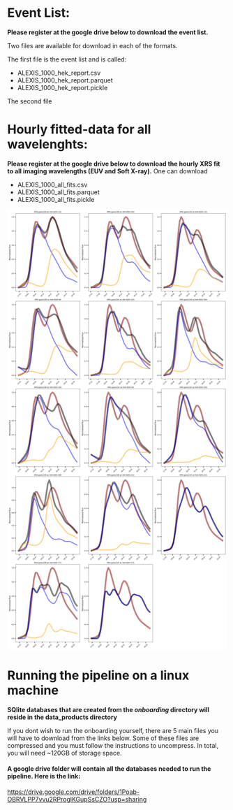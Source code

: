 # Event List:

**Please register at the google drive below to download the event list.**

Two files are available for download in each of the formats. 

The first file is the event list and is called: 

- ALEXIS_1000_hek_report.csv
- ALEXIS_1000_hek_report.parquet
- ALEXIS_1000_hek_report.pickle

The second file 

# Hourly fitted-data for all wavelenghts:
**Please register at the google drive below to download the hourly XRS fit to all imaging wavelengths (EUV and Soft X-ray).**
One can download 

 - ALEXIS_1000_all_fits.csv
 - ALEXIS_1000_all_fits.parquet
 - ALEXIS_1000_all_fits.pickle


 <center>
   <img src="./../github_images/all_fits.jpg" alt="alt text" width="800">
 </center>

# Running the pipeline on a linux machine
**SQlite databases that are created from the *onboarding* directory will reside in the data_products directory**

 If you dont wish to run the onboarding yourself, there are 5 main files you will have to download from the links below. Some of these files are compressed and you must follow the instructions to uncompress. In total, you will need ~120GB of storage space.

#### A google drive folder will contain all the databases needed to run the pipeline. Here is the link: 

https://drive.google.com/drive/folders/1Poab-OBRVLPP7vvu2RProglKGupSsCZO?usp=sharing
